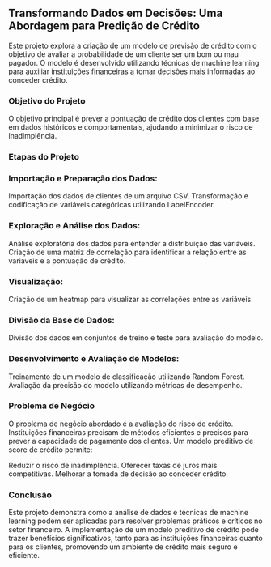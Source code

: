 ## Transformando Dados em Decisões: Uma Abordagem para Predição de Crédito

Este projeto explora a criação de um modelo de previsão de crédito com o objetivo de avaliar a probabilidade de um cliente ser um bom ou mau pagador. O modelo é desenvolvido utilizando técnicas de machine learning para auxiliar instituições financeiras a tomar decisões mais informadas ao conceder crédito.

### Objetivo do Projeto

O objetivo principal é prever a pontuação de crédito dos clientes com base em dados históricos e comportamentais, ajudando a minimizar o risco de inadimplência.

### Etapas do Projeto

### Importação e Preparação dos Dados:

Importação dos dados de clientes de um arquivo CSV.
Transformação e codificação de variáveis categóricas utilizando LabelEncoder.

### Exploração e Análise dos Dados:

Análise exploratória dos dados para entender a distribuição das variáveis.
Criação de uma matriz de correlação para identificar a relação entre as variáveis e a pontuação de crédito.

### Visualização:

Criação de um heatmap para visualizar as correlações entre as variáveis.

### Divisão da Base de Dados:

Divisão dos dados em conjuntos de treino e teste para avaliação do modelo.

### Desenvolvimento e Avaliação de Modelos:

Treinamento de um modelo de classificação utilizando Random Forest.
Avaliação da precisão do modelo utilizando métricas de desempenho.

### Problema de Negócio

O problema de negócio abordado é a avaliação do risco de crédito. Instituições financeiras precisam de métodos eficientes e precisos para prever a capacidade de pagamento dos clientes. Um modelo preditivo de score de crédito permite:

Reduzir o risco de inadimplência.
Oferecer taxas de juros mais competitivas.
Melhorar a tomada de decisão ao conceder crédito.

### Conclusão

Este projeto demonstra como a análise de dados e técnicas de machine learning podem ser aplicadas para resolver problemas práticos e críticos no setor financeiro. A implementação de um modelo preditivo de crédito pode trazer benefícios significativos, tanto para as instituições financeiras quanto para os clientes, promovendo um ambiente de crédito mais seguro e eficiente. ​
